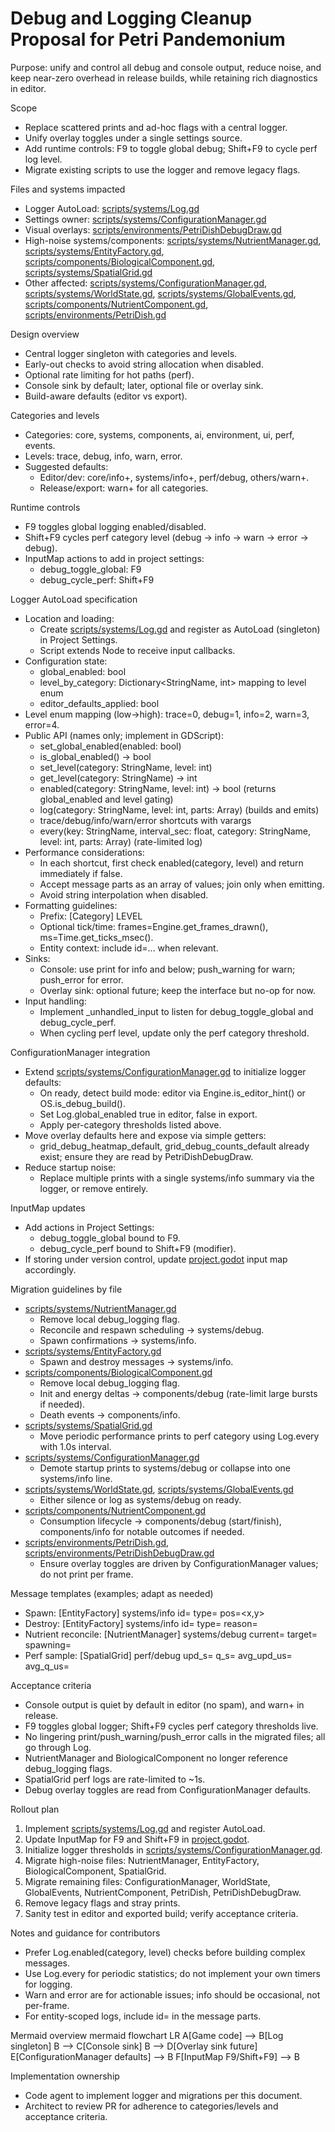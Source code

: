 # Debug and Logging Cleanup Proposal for Petri Pandemonium

Purpose: unify and control all debug and console output, reduce noise, and keep near-zero overhead in release builds, while retaining rich diagnostics in editor.

Scope
- Replace scattered prints and ad-hoc flags with a central logger.
- Unify overlay toggles under a single settings source.
- Add runtime controls: F9 to toggle global debug; Shift+F9 to cycle perf log level.
- Migrate existing scripts to use the logger and remove legacy flags.

Files and systems impacted
- Logger AutoLoad: [scripts/systems/Log.gd](scripts/systems/Log.gd)
- Settings owner: [scripts/systems/ConfigurationManager.gd](scripts/systems/ConfigurationManager.gd)
- Visual overlays: [scripts/environments/PetriDishDebugDraw.gd](scripts/environments/PetriDishDebugDraw.gd)
- High-noise systems/components: [scripts/systems/NutrientManager.gd](scripts/systems/NutrientManager.gd), [scripts/systems/EntityFactory.gd](scripts/systems/EntityFactory.gd), [scripts/components/BiologicalComponent.gd](scripts/components/BiologicalComponent.gd), [scripts/systems/SpatialGrid.gd](scripts/systems/SpatialGrid.gd)
- Other affected: [scripts/systems/ConfigurationManager.gd](scripts/systems/ConfigurationManager.gd), [scripts/systems/WorldState.gd](scripts/systems/WorldState.gd), [scripts/systems/GlobalEvents.gd](scripts/systems/GlobalEvents.gd), [scripts/components/NutrientComponent.gd](scripts/components/NutrientComponent.gd), [scripts/environments/PetriDish.gd](scripts/environments/PetriDish.gd)

Design overview
- Central logger singleton with categories and levels.
- Early-out checks to avoid string allocation when disabled.
- Optional rate limiting for hot paths (perf).
- Console sink by default; later, optional file or overlay sink.
- Build-aware defaults (editor vs export).

Categories and levels
- Categories: core, systems, components, ai, environment, ui, perf, events.
- Levels: trace, debug, info, warn, error.
- Suggested defaults:
  - Editor/dev: core/info+, systems/info+, perf/debug, others/warn+.
  - Release/export: warn+ for all categories.

Runtime controls
- F9 toggles global logging enabled/disabled.
- Shift+F9 cycles perf category level (debug → info → warn → error → debug).
- InputMap actions to add in project settings:
  - debug_toggle_global: F9
  - debug_cycle_perf: Shift+F9

Logger AutoLoad specification
- Location and loading:
  - Create [scripts/systems/Log.gd](scripts/systems/Log.gd) and register as AutoLoad (singleton) in Project Settings.
  - Script extends Node to receive input callbacks.
- Configuration state:
  - global_enabled: bool
  - level_by_category: Dictionary<StringName, int> mapping to level enum
  - editor_defaults_applied: bool
- Level enum mapping (low→high): trace=0, debug=1, info=2, warn=3, error=4.
- Public API (names only; implement in GDScript):
  - set_global_enabled(enabled: bool)
  - is_global_enabled() -> bool
  - set_level(category: StringName, level: int)
  - get_level(category: StringName) -> int
  - enabled(category: StringName, level: int) -> bool  (returns global_enabled and level gating)
  - log(category: StringName, level: int, parts: Array)  (builds and emits)
  - trace/debug/info/warn/error shortcuts with varargs
  - every(key: StringName, interval_sec: float, category: StringName, level: int, parts: Array)  (rate-limited log)
- Performance considerations:
  - In each shortcut, first check enabled(category, level) and return immediately if false.
  - Accept message parts as an array of values; join only when emitting.
  - Avoid string interpolation when disabled.
- Formatting guidelines:
  - Prefix: [Category] LEVEL
  - Optional tick/time: frames=Engine.get_frames_drawn(), ms=Time.get_ticks_msec().
  - Entity context: include id=... when relevant.
- Sinks:
  - Console: use print for info and below; push_warning for warn; push_error for error.
  - Overlay sink: optional future; keep the interface but no-op for now.
- Input handling:
  - Implement _unhandled_input to listen for debug_toggle_global and debug_cycle_perf.
  - When cycling perf level, update only the perf category threshold.

ConfigurationManager integration
- Extend [scripts/systems/ConfigurationManager.gd](scripts/systems/ConfigurationManager.gd) to initialize logger defaults:
  - On ready, detect build mode: editor via Engine.is_editor_hint() or OS.is_debug_build().
  - Set Log.global_enabled true in editor, false in export.
  - Apply per-category thresholds listed above.
- Move overlay defaults here and expose via simple getters:
  - grid_debug_heatmap_default, grid_debug_counts_default already exist; ensure they are read by PetriDishDebugDraw.
- Reduce startup noise:
  - Replace multiple prints with a single systems/info summary via the logger, or remove entirely.

InputMap updates
- Add actions in Project Settings:
  - debug_toggle_global bound to F9.
  - debug_cycle_perf bound to Shift+F9 (modifier).
- If storing under version control, update [project.godot](project.godot) input map accordingly.

Migration guidelines by file
- [scripts/systems/NutrientManager.gd](scripts/systems/NutrientManager.gd)
  - Remove local debug_logging flag.
  - Reconcile and respawn scheduling → systems/debug.
  - Spawn confirmations → systems/info.
- [scripts/systems/EntityFactory.gd](scripts/systems/EntityFactory.gd)
  - Spawn and destroy messages → systems/info.
- [scripts/components/BiologicalComponent.gd](scripts/components/BiologicalComponent.gd)
  - Remove local debug_logging flag.
  - Init and energy deltas → components/debug (rate-limit large bursts if needed).
  - Death events → components/info.
- [scripts/systems/SpatialGrid.gd](scripts/systems/SpatialGrid.gd)
  - Move periodic performance prints to perf category using Log.every with 1.0s interval.
- [scripts/systems/ConfigurationManager.gd](scripts/systems/ConfigurationManager.gd)
  - Demote startup prints to systems/debug or collapse into one systems/info line.
- [scripts/systems/WorldState.gd](scripts/systems/WorldState.gd), [scripts/systems/GlobalEvents.gd](scripts/systems/GlobalEvents.gd)
  - Either silence or log as systems/debug on ready.
- [scripts/components/NutrientComponent.gd](scripts/components/NutrientComponent.gd)
  - Consumption lifecycle → components/debug (start/finish), components/info for notable outcomes if needed.
- [scripts/environments/PetriDish.gd](scripts/environments/PetriDish.gd), [scripts/environments/PetriDishDebugDraw.gd](scripts/environments/PetriDishDebugDraw.gd)
  - Ensure overlay toggles are driven by ConfigurationManager values; do not print per frame.

Message templates (examples; adapt as needed)
- Spawn: [EntityFactory] systems/info id=<uuid> type=<type> pos=<x,y>
- Destroy: [EntityFactory] systems/info id=<uuid> type=<type> reason=<text>
- Nutrient reconcile: [NutrientManager] systems/debug current=<n> target=<n> spawning=<n>
- Perf sample: [SpatialGrid] perf/debug upd_s=<n> q_s=<n> avg_upd_us=<n> avg_q_us=<n>

Acceptance criteria
- Console output is quiet by default in editor (no spam), and warn+ in release.
- F9 toggles global logger; Shift+F9 cycles perf category thresholds live.
- No lingering print/push_warning/push_error calls in the migrated files; all go through Log.
- NutrientManager and BiologicalComponent no longer reference debug_logging flags.
- SpatialGrid perf logs are rate-limited to ~1s.
- Debug overlay toggles are read from ConfigurationManager defaults.

Rollout plan
1. Implement [scripts/systems/Log.gd](scripts/systems/Log.gd) and register AutoLoad.
2. Update InputMap for F9 and Shift+F9 in [project.godot](project.godot).
3. Initialize logger thresholds in [scripts/systems/ConfigurationManager.gd](scripts/systems/ConfigurationManager.gd).
4. Migrate high-noise files: NutrientManager, EntityFactory, BiologicalComponent, SpatialGrid.
5. Migrate remaining files: ConfigurationManager, WorldState, GlobalEvents, NutrientComponent, PetriDish, PetriDishDebugDraw.
6. Remove legacy flags and stray prints.
7. Sanity test in editor and exported build; verify acceptance criteria.

Notes and guidance for contributors
- Prefer Log.enabled(category, level) checks before building complex messages.
- Use Log.every for periodic statistics; do not implement your own timers for logging.
- Warn and error are for actionable issues; info should be occasional, not per-frame.
- For entity-scoped logs, include id=<uuid> in the message parts.

Mermaid overview
mermaid
flowchart LR
  A[Game code] --> B[Log singleton]
  B --> C[Console sink]
  B --> D[Overlay sink future]
  E[ConfigurationManager defaults] --> B
  F[InputMap F9/Shift+F9] --> B

Implementation ownership
- Code agent to implement logger and migrations per this document.
- Architect to review PR for adherence to categories/levels and acceptance criteria.